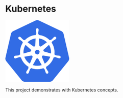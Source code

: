 # Kubernetes

<img src="https://raw.githubusercontent.com/kubernetes/kubernetes/master/logo/logo.png" alt="Kubernetes Logo" width="200"/>


This project demonstrates with Kubernetes concepts.
